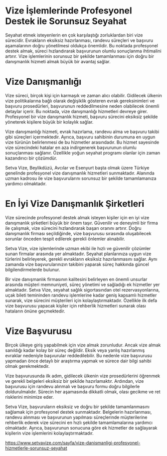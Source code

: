 # Vize İşlemlerinde Profesyonel Destek ile Sorunsuz Seyahat
Seyahat etmek isteyenlerin en çok karşılaştığı zorluklardan biri vize sürecidir. Evrakların eksiksiz hazırlanması, randevu süreçleri ve başvuru aşamalarının doğru yönetilmesi oldukça önemlidir. Bu noktada profesyonel destek almak, süreci hızlandırarak başvurunun olumlu sonuçlanma ihtimalini artırır. Vize işlemlerinin sorunsuz bir şekilde tamamlanması için doğru bir danışmanlık hizmeti almak büyük bir avantaj sağlar.

# Vize Danışmanlığı
Vize süreci, birçok kişi için karmaşık ve zaman alıcı olabilir. Gidilecek ülkenin vize politikalarına bağlı olarak değişiklik gösteren evrak gereksinimleri ve başvuru prosedürleri, başvurunun reddedilmesine neden olabilecek önemli detaylar içerir. Bu noktada, vize danışmanlığı hizmetleri devreye girer. Profesyonel bir vize danışmanlık hizmeti, başvuru sürecini eksiksiz şekilde yöneterek kişilere büyük bir kolaylık sağlar.

Vize danışmanlığı hizmeti, evrak hazırlama, randevu alma ve başvuru takibi gibi süreçleri içermektedir. Ayrıca, başvuru sahibinin durumuna en uygun vize türünün belirlenmesi de bu hizmetler arasındadır. Bu hizmet sayesinde vize sürecindeki hatalar en aza indirgenerek başvurunun olumlu sonuçlanması sağlanır. Özellikle yoğun seyahat programı olanlar için zaman kazandırıcı bir çözümdür.

Setva Vize, Beylikdüzü, Avcılar ve Esenyurt başta olmak üzere Türkiye genelinde profesyonel vize danışmanlık hizmetleri sunmaktadır. Alanında uzman kadrosu ile vize başvurularını sorunsuz bir şekilde tamamlamanıza yardımcı olmaktadır.
# En İyi Vize Danışmanlık Şirketleri

Vize sürecinde profesyonel destek almak isteyen kişiler için en iyi vize danışmanlık şirketleri büyük bir önem taşır. Güvenilir ve deneyimli bir firma ile çalışmak, vize sürecini hızlandırarak başarı oranını artırır. Doğru danışmanlık firması seçildiğinde, vize başvurusu sırasında oluşabilecek sorunlar önceden tespit edilerek gerekli önlemler alınabilir.

Setva Vize, vize işlemlerinde uzman ekibi ile hızlı ve güvenilir çözümler sunan firmalar arasında yer almaktadır. Seyahat planlarınıza uygun vize türlerini belirleyerek, gerekli evrakların eksiksiz hazırlanmasını sağlar. Aynı zamanda vize başvurularınızın takibini yaparak süreç hakkında güncel bilgilendirmelerde bulunur.

Bir vize danışmanlık firmasının kalitesini belirleyen en önemli unsurlar arasında müşteri memnuniyeti, süreç yönetimi ve sağladığı ek hizmetler yer almaktadır. Setva Vize, seyahat sağlık sigortasından otel rezervasyonlarına, uçak bileti temininden randevu işlemlerine kadar geniş kapsamlı hizmetler sunarak, vize sürecini müşterileri için kolaylaştırmaktadır. Özellikle ilk defa vize başvurusu yapacak kişiler için rehberlik hizmetleri sunarak olası hataların önüne geçmektedir.
# Vize Başvurusu

Birçok ülkeye giriş yapabilmek için vize almak zorunludur. Ancak vize almak sanıldığı kadar kolay bir süreç değildir. Eksik veya yanlış hazırlanmış evraklar nedeniyle başvurular reddedilebilir. Bu nedenle vize başvurusu yapmadan önce detaylı bir araştırma yapmak ve sürece dair bilgi sahibi olmak gerekmektedir.

Vize başvurusunda ilk adım, gidilecek ülkenin vize prosedürlerini öğrenmek ve gerekli belgeleri eksiksiz bir şekilde hazırlamaktır. Ardından, vize başvurusu için randevu alınmalı ve başvuru formu doğru bilgilerle doldurulmalıdır. Sürecin her aşamasında dikkatli olmak, olası gecikme ve ret risklerini minimize eder.

Setva Vize, başvuruların eksiksiz ve doğru bir şekilde tamamlanmasını sağlamak için profesyonel destek sunmaktadır. Belgelerin hazırlanması, randevu alınması ve başvurunun yapılması süreçlerinde müşterilerine rehberlik ederek vize sürecini en hızlı şekilde tamamlamalarına yardımcı olmaktadır. Ayrıca, başvurunun sonucuna göre ek hizmetler de sağlayarak kişilerin vize işlemlerini kolaylaştırmaktadır.

https://www.setvavize.com/sayfa/vize-danismanligi-profesyonel-hizmetlerle-sorunsuz-seyahat
